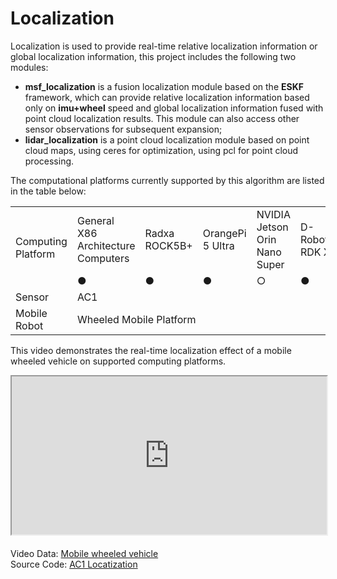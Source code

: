 # Localization
Localization is used to provide real-time relative localization information or global localization information, this project includes the following two modules: 
- **msf_localization** is a fusion localization module based on the **ESKF** framework, which can provide relative localization information based only on **imu+wheel** speed and global localization information fused with point cloud localization results. This module can also access other sensor observations for subsequent expansion;
- **lidar_localization** is a point cloud localization module based on point cloud maps, using ceres for optimization, using pcl for point cloud processing.

The computational platforms currently supported by this algorithm are listed in the table below:

<table class="docutils align-default" style="width: 100%;">
    <tbody>
        <tr class="row-even centered-table-text">
            <td rowspan="2">Computing Platform</td>
            <td>General X86 Architecture Computers</td>
            <td>Radxa ROCK5B+</td>
            <td>OrangePi 5 Ultra</td>
            <td>NVIDIA Jetson Orin Nano Super</td>
            <td>D-Robotics RDK X5</td>
        </tr>
        <tr class="row-odd centered-table-text">
            <td>●</td>
            <td>●</td>
            <td>●</td>
            <td>○</td>
            <td>●</td>
        </tr>
        <tr class="row-even centered-table-text">
            <td>Sensor</td>
            <td colspan="5">AC1</td>
        </tr>
        <tr class="row-odd centered-table-text">
            <td>Mobile Robot</td>
            <td colspan="5">Wheeled Mobile Platform</td>
        </tr>
    </tbody>
</table>

This video demonstrates the real-time localization effect of a mobile wheeled vehicle on supported computing platforms.

<div style="margin-bottom: 24px; position:relative; width:100%; padding-top: 50.28%;" class="video-container">
    <iframe src="https://cdn.robosense.cn/AC_wiki/localization_demo_wiki.mp4" allowfullscreen style="position:absolute; top:0; left:0; width:100%; height:100%;"></iframe>
</div>

Video Data: [Mobile wheeled vehicle](https://cdn.robosense.cn/AC_wiki/localization_demo.zip)  
Source Code: [AC1 Locatization](https://github.com/RoboSense-Robotics/robosense_localization)
